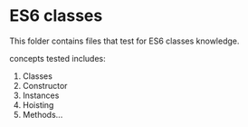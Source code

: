 # ES6 classes

This folder contains files that test for ES6 classes knowledge.

concepts tested includes:
  1. Classes
  2. Constructor
  3. Instances
  4. Hoisting
  5. Methods...
